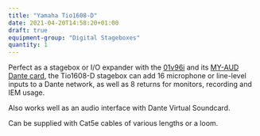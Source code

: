 ```yaml
---
title: "Yamaha Tio1608-D"
date: 2021-04-20T14:58:20+01:00
draft: true
equipment-group: "Digital Stageboxes"
quantity: 1
---
```


Perfect as a stagebox or I/O expander with the [01v96i](../01v96i) and its [MY-AUD Dante card](../yamaha_dante), the Tio1608-D stagebox can add 16 microphone or line-level inputs to a Dante network, as well as 8 returns for monitors, recording and IEM usage.

Also works well as an audio interface with Dante Virtual Soundcard.

Can be supplied with Cat5e cables of various lengths or a loom.